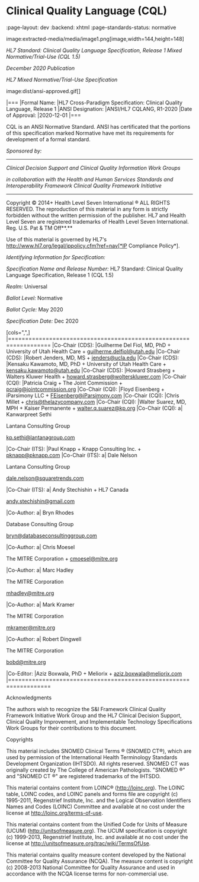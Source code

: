 # Clinical Quality Language (CQL)
:page-layout: dev
:backend: xhtml
:page-standards-status: normative

image:extracted-media/media/image1.png[image,width=144,height=148]

*HL7 Standard: Clinical Quality Language Specification, Release 1 Mixed Normative/Trial-Use (CQL 1.5)*

*December 2020 Publication*

*HL7 Mixed Normative/Trial-Use Specification*

image:dist/ansi-approved.gif[]

|===
|Formal Name: |HL7 Cross-Paradigm Specification: Clinical Quality Language, Release 1
|ANSI Designation: |ANSI/HL7 CQLANG, R1-2020
|Date of Approval: |2020-12-01
|===

CQL is an ANSI Normative Standard. ANSI has certificated that the portions of this specification marked Normative have met its requirements for development of a formal standard.

*Sponsored by:*

____________________________________________________________________________________________________________________________________
*Clinical Decision Support and Clinical Quality Information Work Groups*

*in collaboration with the Health and Human Services Standards and Interoperability Framework Clinical Quality Framework Initiative*
____________________________________________________________________________________________________________________________________

Copyright © 2014+ Health Level Seven International ® ALL RIGHTS RESERVED. The reproduction of this material in any form is strictly forbidden without the written permission of the publisher. HL7 and Health Level Seven are registered trademarks of Health Level Seven International. Reg. U.S. Pat & TM Off**.**

Use of this material is governed by HL7's http://www.hl7.org/legal/ippolicy.cfm?ref=nav[*IP Compliance Policy*].

*Identifying Information for Specification:*

*Specification Name and Release Number:* HL7 Standard: Clinical Quality Language Specification, Release 1 (CQL 1.5)

*Realm:* Universal

*Ballot Level:* Normative

*Ballot Cycle:* May 2020

*Specification Date:* Dec 2020

[cols=",",]
|==================================================================
|Co-Chair (CDS): |Guilherme Del Fiol, MD, PhD +
University of Utah Health Care +
guilherme.delfiol@utah.edu
|Co-Chair (CDS): |Robert Jenders, MD, MS +
jenders@ucla.edu
|Co-Chair (CDS): |Kensaku Kawamoto, MD, PhD +
University of Utah Health Care +
kensaku.kawamoto@utah.edu
|Co-Chair (CDS): |Howard Strasberg +
Walters Kluwer Health +
howard.strasberg@wolterskluwer.com
|Co-Chair (CQI): |Patricia Craig +
The Joint Commission +
pcraig@jointcommission.org
|Co-Chair (CQI): |Floyd Eisenberg +
iParsimony LLC +
FEisenberg@iParsimony.com
|Co-Chair (CQI): |Chris Millet +
chris@thelazycompany.com
|Co-Chair (CQI): |Walter Suarez, MD, MPH +
Kaiser Permanente +
walter.q.suarez@kp.org
|Co-Chair (CQI): a|
Kanwarpreet Sethi

Lantana Consulting Group

kp.sethi@lantanagroup.com

|Co-Chair (ITS): |Paul Knapp +
Knapp Consulting Inc. +
pknapp@pknapp.com
|Co-Chair (ITS): a|
Dale Nelson

Lantana Consulting Group

dale.nelson@squaretrends.com

|Co-Chair (ITS): a|
Andy Stechishin +
HL7 Canada

andy.stechishin@gmail.com

|Co-Author: a|
Bryn Rhodes

Database Consulting Group

bryn@databaseconsultinggroup.com

|Co-Author: a|
Chris Moesel

The MITRE Corporation +
cmoesel@mitre.org

|Co-Author: a|
Marc Hadley

The MITRE Corporation

mhadley@mitre.org

|Co-Author: a|
Mark Kramer

The MITRE Corporation

mkramer@mitre.org

|Co-Author: a|
Robert Dingwell

The MITRE Corporation

bobd@mitre.org

|Co-Editor: |Aziz Boxwala, PhD +
Meliorix +
aziz.boxwala@meliorix.com
|==================================================================

Acknowledgments

The authors wish to recognize the S&I Framework Clinical Quality Framework Initiative Work Group and the HL7 Clinical Decision Support, Clinical Quality Improvement, and Implementable Technology Specifications Work Groups for their contributions to this document.

Copyrights

This material includes SNOMED Clinical Terms ® (SNOMED CT®), which are used by permission of the International Health Terminology Standards Development Organization (IHTSDO). All rights reserved. SNOMED CT was originally created by The College of American Pathologists. "SNOMED ®" and "SNOMED CT ®" are registered trademarks of the IHTSDO.

This material contains content from LOINC® (http://loinc.org). The LOINC table, LOINC codes, and LOINC panels and forms file are copyright (c) 1995-2011, Regenstrief Institute, Inc. and the Logical Observation Identifiers Names and Codes (LOINC) Committee and available at no cost under the license at http://loinc.org/terms-of-use.

This material contains content from the Unified Code for Units of Measure (UCUM) (http://unitsofmeasure.org). The UCUM specification is copyright (c) 1999-2013, Regenstrief Institute, Inc. and available at no cost under the license at http://unitsofmeasure.org/trac/wiki/TermsOfUse.

This material contains quality measure content developed by the National Committee for Quality Assurance (NCQA). The measure content is copyright (c) 2008-2013 National Committee for Quality Assurance and used in accordance with the NCQA license terms for non-commercial use.
